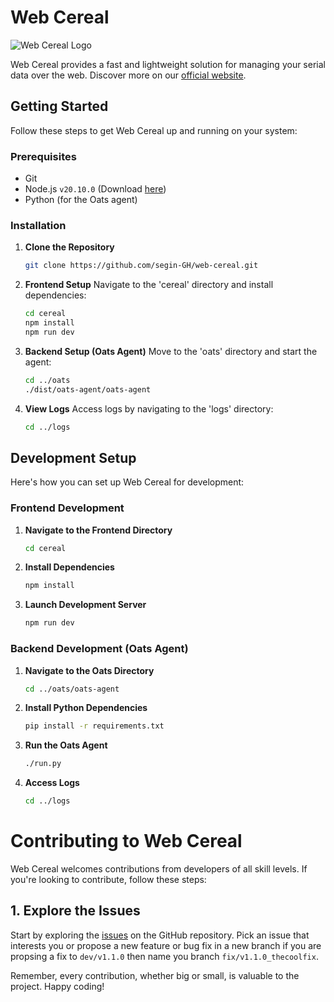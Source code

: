 
# Web Cereal

![Web Cereal Logo](https://github.com/segin-GH/web-cereal/assets/98380527/b0314f50-1c09-4c0d-90fc-e6041abff6bd)

Web Cereal provides a fast and lightweight solution for managing your serial data over the web. Discover more on our [official website](https://segin.in).

## Getting Started

Follow these steps to get Web Cereal up and running on your system:

### Prerequisites

- Git
- Node.js `v20.10.0` (Download [here](https://github.com/nodesource/distributions))
- Python (for the Oats agent)

### Installation

1. **Clone the Repository**
   ```bash
   git clone https://github.com/segin-GH/web-cereal.git
   ```

2. **Frontend Setup**
   Navigate to the 'cereal' directory and install dependencies:
   ```bash
   cd cereal
   npm install
   npm run dev
   ```

3. **Backend Setup (Oats Agent)**
   Move to the 'oats' directory and start the agent:
   ```bash
   cd ../oats
   ./dist/oats-agent/oats-agent
   ```

4. **View Logs**
   Access logs by navigating to the 'logs' directory:
   ```bash
   cd ../logs
   ```

## Development Setup

Here's how you can set up Web Cereal for development:

### Frontend Development

1. **Navigate to the Frontend Directory**
   ```bash
   cd cereal
   ```

2. **Install Dependencies**
   ```bash
   npm install
   ```

3. **Launch Development Server**
   ```bash
   npm run dev
   ```

### Backend Development (Oats Agent)

1. **Navigate to the Oats Directory**
   ```bash
   cd ../oats/oats-agent
   ```

2. **Install Python Dependencies**
   ```bash
   pip install -r requirements.txt
   ```

3. **Run the Oats Agent**
   ```bash
   ./run.py
   ```

4. **Access Logs**
   ```bash
   cd ../logs
   ```


# Contributing to Web Cereal

Web Cereal welcomes contributions from developers of all skill levels. If you're looking to contribute, follow these steps:

## 1. Explore the Issues
Start by exploring the [issues](https://github.com/segin-GH/web-cereal/issues) on the GitHub repository. Pick an issue that interests you or propose a new feature or bug fix in a new branch if you are propsing a fix to `dev/v1.1.0` then name you branch `fix/v1.1.0_thecoolfix`.


Remember, every contribution, whether big or small, is valuable to the project. Happy coding!
